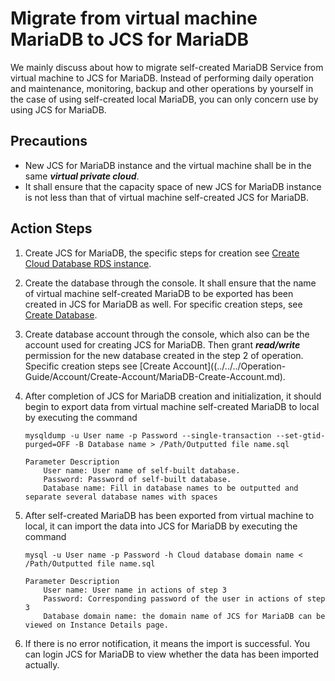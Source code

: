# Migrate from virtual machine MariaDB to JCS for MariaDB 
We mainly discuss about how to migrate self-created MariaDB Service from virtual machine to JCS for MariaDB. Instead of performing daily operation and maintenance, monitoring, backup and other operations by yourself in the case of using self-created local MariaDB, you can only concern use by using JCS for MariaDB.

## Precautions
* New JCS for MariaDB instance and the virtual machine shall be in the same ***virtual private cloud***.
* It shall ensure that the capacity space of new JCS for MariaDB instance is not less than that of virtual machine self-created JCS for MariaDB.

## Action Steps
1. Create JCS for MariaDB, the specific steps for creation see [Create Cloud Database RDS instance](../../../Operation-Guide/Instance/Create-Instance.md).
2. Create the database through the console. It shall ensure that the name of virtual machine self-created MariaDB to be exported has been created in JCS for MariaDB as well. For specific creation steps, see [Create Database](../../../Operation-Guide/Database-Management/Create-Database.md).
3. Create database account through the console, which also can be the account used for creating JCS for MariaDB. Then grant ***read/write*** permission for the new database created in the step 2 of operation. Specific creation steps see [Create Account]((../../../Operation-Guide/Account/Create-Account/MariaDB-Create-Account.md).
4. After completion of JCS for MariaDB creation and initialization, it should begin to export data from virtual machine self-created MariaDB to local by executing the command

    ```
    mysqldump -u User name -p Password --single-transaction --set-gtid-purged=OFF -B Database name > /Path/Outputted file name.sql

    Parameter Description
        User name: User name of self-built database.
        Password: Password of self-built database.
        Database name: Fill in database names to be outputted and separate several database names with spaces
    ```

5. After self-created MariaDB has been exported from virtual machine to local, it can import the data into JCS for MariaDB by executing the command

    ```
    mysql -u User name -p Password -h Cloud database domain name < /Path/Outputted file name.sql

    Parameter Description
        User name: User name in actions of step 3
        Password: Corresponding password of the user in actions of step 3
        Database domain name: the domain name of JCS for MariaDB can be viewed on Instance Details page.
    ```
    
6. If there is no error notification, it means the import is successful. You can login JCS for MariaDB to view whether the data has been imported actually.
